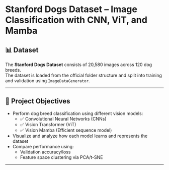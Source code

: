 # Stanford Dogs Dataset – Image Classification with CNN, ViT, and Mamba

## 📊 Dataset

The **Stanford Dogs Dataset** consists of 20,580 images across 120 dog breeds.  
The dataset is loaded from the official folder structure and split into training and validation using `ImageDataGenerator`.

---

## 🚀 Project Objectives

- Perform dog breed classification using different vision models:
  - ✅ Convolutional Neural Networks (CNNs)
  - ✅ Vision Transformer (ViT)
  - ✅ Vision Mamba (Efficient sequence model)
- Visualize and analyze how each model learns and represents the dataset
- Compare performance using:
  - Validation accuracy/loss
  - Feature space clustering via PCA/t-SNE

---
